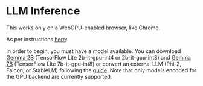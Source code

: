 # LLM Inference

This works only on a WebGPU-enabled browser, like Chrome.

As per instructions [here](https://cdn.jsdelivr.net/npm/@mediapipe/tasks-genai@0.10.16/README.md):

In order to begin, you must have a model available. You can download [Gemma
2B](https://www.kaggle.com/models/google/gemma/frameworks/tfLite/variations/gemma-2b-it-gpu-int4)
(TensorFlow Lite 2b-it-gpu-int4 or 2b-it-gpu-int8) and [Gemma
7B](https://www.kaggle.com/models/google/gemma/tfLite/gemma-1.1-7b-it-gpu-int8)
(TensorFlow Lite 7b-it-gpu-int8) or convert an external LLM
(Phi-2, Falcon, or StableLM) following the
[guide](https://developers.google.com/mediapipe/solutions/genai/llm_inference/web_js#convert-model).
Note that only models encoded for the GPU backend are currently supported.

